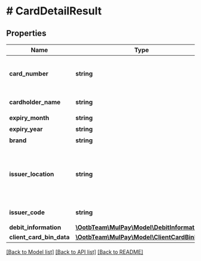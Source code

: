 # # CardDetailResult

## Properties

Name | Type | Description | Notes
------------ | ------------- | ------------- | -------------
**card_number** | **string** | カード番号   下4桁(**********9999)固定でマスクされます。 | [optional]
**cardholder_name** | **string** | 利用されたカードの名義人 | [optional]
**expiry_month** | **string** | カードの有効期限(月) | [optional]
**expiry_year** | **string** | カードの有効期限(年) | [optional]
**brand** | **string** | カードのブランド | [optional]
**issuer_location** | **string** | カードの発行会社所在地 - &#x60;JP&#x60;：日本国内 - &#x60;INTERNATIONAL&#x60;：海外 - &#x60;UNKNOWN&#x60;：不明 | [optional]
**issuer_code** | **string** | カードの発行カード会社コード | [optional]
**debit_information** | [**\OotbTeam\MulPay\Model\DebitInformation**](DebitInformation.md) |  | [optional]
**client_card_bin_data** | [**\OotbTeam\MulPay\Model\ClientCardBinData**](ClientCardBinData.md) |  | [optional]

[[Back to Model list]](../../README.md#models) [[Back to API list]](../../README.md#endpoints) [[Back to README]](../../README.md)

